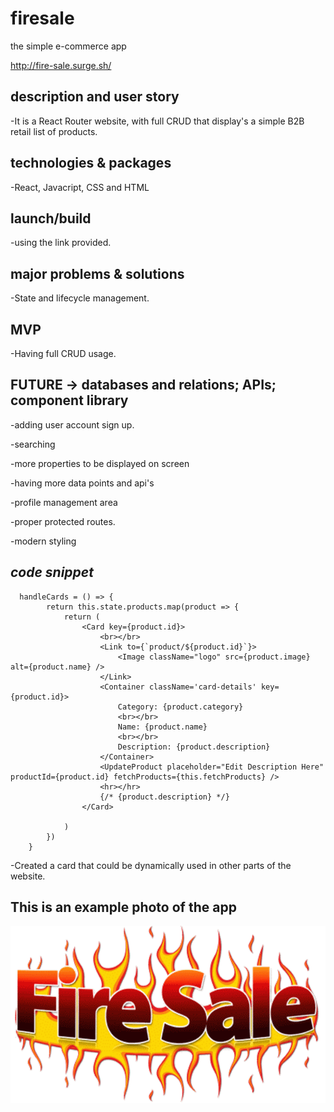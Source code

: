 # firesale
the simple e-commerce app

http://fire-sale.surge.sh/

## description and user story 
-It is a React Router website, with full CRUD that display's a simple B2B retail list of products.

## technologies & packages
-React, Javacript, CSS and HTML

## launch/build 
-using the link provided. 

## major problems & solutions
-State and lifecycle management.

## MVP
-Having full CRUD usage.

## FUTURE -> databases and relations; APIs; component library
-adding user account sign up.

-searching

-more properties to be displayed on screen

-having more data points and api's

-profile management area

-proper protected routes.

-modern styling


## _code snippet_
```
  handleCards = () => {
        return this.state.products.map(product => {
            return (
                <Card key={product.id}>
                    <br></br>
                    <Link to={`product/${product.id}`}>
                        <Image className="logo" src={product.image} alt={product.name} />
                    </Link>
                    <Container className='card-details' key={product.id}>
                        Category: {product.category}
                        <br></br>
                        Name: {product.name}
                        <br></br>
                        Description: {product.description}
                    </Container>
                    <UpdateProduct placeholder="Edit Description Here" productId={product.id} fetchProducts={this.fetchProducts} />
                    <hr></hr>
                    {/* {product.description} */}
                </Card>
                
            )
        })
    }
```

-Created a card that could be dynamically used in other parts of the website.

## This is an example photo of the app
 ![firesale](client/src/components/images/firesale.png)


